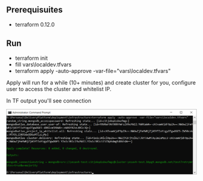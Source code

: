 ## Prerequisuites 

- terraform 0.12.0

## Run

- terraform init
- fill vars\localdev.tfvars
- terraform apply -auto-approve -var-file="vars\localdev.tfvars"

Apply will run for a while (10+ minutes) and create cluster for you, configure user to access the cluster and whitelist IP. 

In TF output you'll see connection 

![TF output](images/TFOutput.png)
